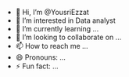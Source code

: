 - 👋 Hi, I’m @YousriEzzat
- 👀 I’m interested in Data analyst 
- 🌱 I’m currently learning ...
- 💞️ I’m looking to collaborate on ...
- 📫 How to reach me ...
- 😄 Pronouns: ...
- ⚡ Fun fact: ...

<!---
YousriEzzat/YousriEzzat is a ✨ special ✨ repository because its `README.md` (this file) appears on your GitHub profile.
You can click the Preview link to take a look at your changes.
--->
